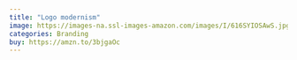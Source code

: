 ```yaml
---
title: "Logo modernism"
image: https://images-na.ssl-images-amazon.com/images/I/616SYIOSAwS.jpg
categories: Branding
buy: https://amzn.to/3bjgaOc
---
```

